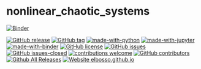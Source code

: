 # nonlinear_chaotic_systems

[![Binder](https://mybinder.org/badge_logo.svg)](https://mybinder.org/v2/gh/elbosso/nonlinear_chaotic_systems.git/master)
<!---
[![start with why](https://img.shields.io/badge/start%20with-why%3F-brightgreen.svg?style=flat)](http://www.ted.com/talks/simon_sinek_how_great_leaders_inspire_action)
--->
[![GitHub release](https://img.shields.io/github/release/elbosso/nonlinear_chaotic_systems/all.svg?maxAge=1)](https://GitHub.com/elbosso/nonlinear_chaotic_systems/releases/)
[![GitHub tag](https://img.shields.io/github/tag/elbosso/nonlinear_chaotic_systems.svg)](https://GitHub.com/elbosso/nonlinear_chaotic_systems/tags/)
[![made-with-python](https://img.shields.io/badge/Made%20with-Python-1f425f.svg)](https://www.python.org/)
[![made-with-jupyter](https://img.shields.io/badge/Made%20with-Jupyter-9cf)](https://https://jupyter.org/try)
[![made-with-binder](https://img.shields.io/badge/Made%20with-Binder-informational)](https://https://mybinder.org)
[![GitHub license](https://img.shields.io/github/license/elbosso/nonlinear_chaotic_systems.svg)](https://github.com/elbosso/nonlinear_chaotic_systems/blob/master/LICENSE)
[![GitHub issues](https://img.shields.io/github/issues/elbosso/nonlinear_chaotic_systems.svg)](https://GitHub.com/elbosso/nonlinear_chaotic_systems/issues/)
[![GitHub issues-closed](https://img.shields.io/github/issues-closed/elbosso/nonlinear_chaotic_systems.svg)](https://GitHub.com/elbosso/nonlinear_chaotic_systems/issues?q=is%3Aissue+is%3Aclosed)
[![contributions welcome](https://img.shields.io/badge/contributions-welcome-brightgreen.svg?style=flat)](https://github.com/elbosso/nonlinear_chaotic_systems/issues)
[![GitHub contributors](https://img.shields.io/github/contributors/elbosso/nonlinear_chaotic_systems.svg)](https://GitHub.com/elbosso/nonlinear_chaotic_systems/graphs/contributors/)
[![Github All Releases](https://img.shields.io/github/downloads/elbosso/nonlinear_chaotic_systems/total.svg)](https://github.com/elbosso/nonlinear_chaotic_systems)
[![Website elbosso.github.io](https://img.shields.io/website-up-down-green-red/https/elbosso.github.io.svg)](https://elbosso.github.io/)
